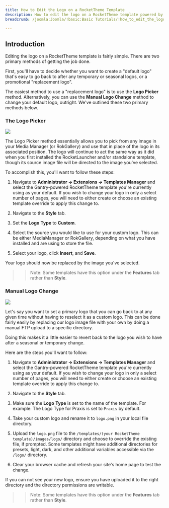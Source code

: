 ```yaml
---
title: How to Edit the Logo on a RocketTheme Template
description: How to edit the logo on a RocketTheme template powered by Gantry.
breadcrumb: /joomla:Joomla/!basic:Basic Tutorials/!how_to_edit_the_logo.md:How to Edit the Logo

---
```


Introduction
-----

Editing the logo on a RocketTheme template is fairly simple. There are two primary methods of getting the job done.

First, you'll have to decide whether you want to create a "default logo" that's easy to go back to after any temporary or seasonal logos, or a promotional "replacement logo".

The easiest method to use a "replacement logo" is to use the **Logo Picker** method. Alternatively, you can use the **Manual Logo Change** method to change your default logo, outright. We've outlined these two primary methods below.

### The Logo Picker

![][logo2]

The Logo Picker method essentially allows you to pick from any image in your Media Manager (or RokGallery) and use that in place of the logo in its associated position. The logo will continue to act the same way as it did when you first installed the RocketLauncher and/or standalone template, though its source image file will be directed to the image you've selected.

To accomplish this, you'll want to follow these steps:

1. Navigate to **Administrator → Extensions → Templates Manager** and select the Gantry-powered RocketTheme template you're currently using as your default. If you wish to change your logo in only a select number of pages, you will need to either create or choose an existing template override to apply this change to.

2. Navigate to the **Style** tab.

3. Set the **Logo** **Type** to **Custom**.

4. Select the source you would like to use for your custom logo. This can be either MediaManager or RokGallery, depending on what you have installed and are using to store the file.

5. Select your logo, click **Insert**, and **Save**.

Your logo should now be replaced by the image you've selected.

>> Note: Some templates have this option under the **Features** tab rather than **Style**.

### Manual Logo Change

![][logo1]

Let's say you want to set a primary logo that you can go back to at any given time without having to reselect it as a custom logo. This can be done fairly easily by replacing our logo image file with your own by doing a manual FTP upload to a specific directory.

Doing this makes it a little easier to revert back to the logo you wish to have after a seasonal or temporary change.

Here are the steps you'll want to follow:

1. Navigate to **Administrator → Extensions → Templates Manager** and select the Gantry-powered RocketTheme template you're currently using as your default. If you wish to change your logo in only a select number of pages, you will need to either create or choose an existing template override to apply this change to.

2. Navigate to the **Style** tab.

3. Make sure the **Logo** **Type** is set to the name of the template. For example: The Logo Type for Praxis is set to `Praxis` by default.

4. Take your custom logo and rename it to `logo.png` in your local file directory.

5. Upload the `logo.png` file to the `/templates/(your RocketTheme template)/images/logo/` directory and choose to override the existing file, if prompted. Some templates might have additional directories for presets, light, dark, and other additional variables accessible via the `/logo/` directory.

6. Clear your browser cache and refresh your site's home page to test the change.

If you can not see your new logo, ensure you have uploaded it to the right directory and the directory permissions are writable.

>> Note: Some templates have this option under the **Features** tab rather than **Style**.

[logo1]: assets/logo_1.jpeg
[logo2]: assets/logo_2.jpeg
